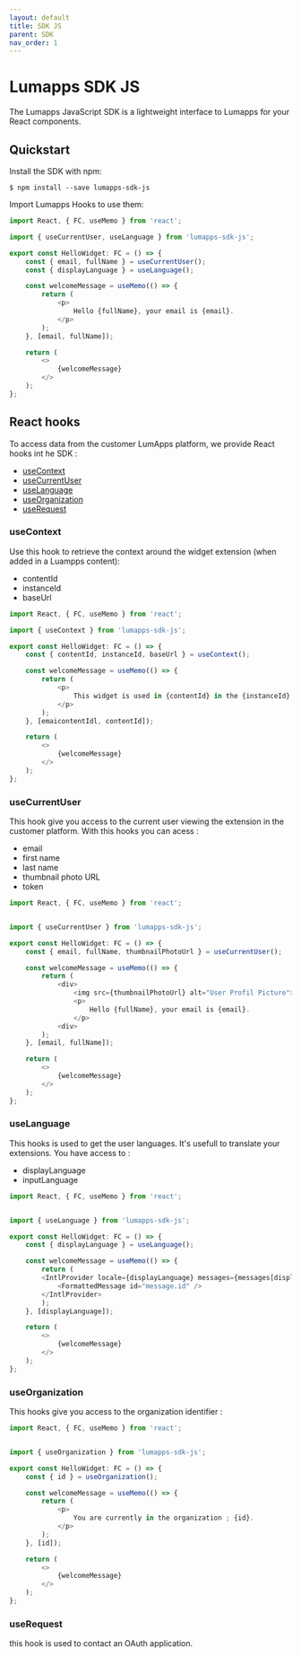 ```yaml
---
layout: default
title: SDK JS
parent: SDK
nav_order: 1
---
```


# Lumapps SDK JS
The Lumapps JavaScript SDK is a lightweight interface to Lumapps for your React components.

## Quickstart

Install the SDK with npm:

```console
$ npm install --save lumapps-sdk-js
```

Import Lumapps Hooks to use them:

```javascript
import React, { FC, useMemo } from 'react';

import { useCurrentUser, useLanguage } from 'lumapps-sdk-js';

export const HelloWidget: FC = () => {
    const { email, fullName } = useCurrentUser();
    const { displayLanguage } = useLanguage();

    const welcomeMessage = useMemo(() => {
        return (
            <p>
                Hello {fullName}, your email is {email}.
            </p>
        );
    }, [email, fullName]);

    return (
        <>
            {welcomeMessage}
        </>
    );
};
```

## React hooks
To access data from the customer LumApps platform, we provide React hooks int he SDK :

 - [useContext](#useContext)
 - [useCurrentUser](#useCurrentUser)
 - [useLanguage](#useLanguage)
 - [useOrganization](#useOrganization)
 - [useRequest](#useRequest)



###  <a name="useContext"></a>useContext
Use this hook to retrieve the context around the widget extension (when added in a Luampps content): 
 - contentId
 - instanceId
 - baseUrl

```javascript
import React, { FC, useMemo } from 'react';

import { useContext } from 'lumapps-sdk-js';

export const HelloWidget: FC = () => {
    const { contentId, instanceId, baseUrl } = useContext();

    const welcomeMessage = useMemo(() => {
        return (
            <p>
                This widget is used in {contentId} in the {instanceId} instance. The environment base URL is : {baseUrl}
            </p>
        );
    }, [emaicontentIdl, contentId]);

    return (
        <>
            {welcomeMessage}
        </>
    );
};
```


###  <a name="useCurrentUser"></a>useCurrentUser
This hook give you access to the current user viewing the extension in the customer platform.
With this hooks you can acess : 
 - email
 - first name
 - last name
 - thumbnail photo URL
 - token

```javascript
import React, { FC, useMemo } from 'react';


import { useCurrentUser } from 'lumapps-sdk-js';

export const HelloWidget: FC = () => {
    const { email, fullName, thumbnailPhotoUrl } = useCurrentUser();

    const welcomeMessage = useMemo(() => {
        return (
            <div>
                <img src={thumbnailPhotoUrl} alt="User Profil Picture">
                <p>
                    Hello {fullName}, your email is {email}.
                </p>
            <div>
        );
    }, [email, fullName]);

    return (
        <>
            {welcomeMessage}
        </>
    );
};
```

###  <a name="useLanguage"></a>useLanguage
This hooks is used to get the user languages. It's usefull to translate your extensions.
You have access to : 
 - displayLanguage
 - inputLanguage

```javascript
import React, { FC, useMemo } from 'react';


import { useLanguage } from 'lumapps-sdk-js';

export const HelloWidget: FC = () => {
    const { displayLanguage } = useLanguage();

    const welcomeMessage = useMemo(() => {
        return (
        <IntlProvider locale={displayLanguage} messages={messages[displayLanguage]}>
            <FormattedMessage id="message.id" />
        </IntlProvider>
        );
    }, [displayLanguage]);

    return (
        <>
            {welcomeMessage}
        </>
    );
};
```

###  <a name="useOrganization"></a>useOrganization
This hooks give you access to the organization identifier : 

```javascript
import React, { FC, useMemo } from 'react';


import { useOrganization } from 'lumapps-sdk-js';

export const HelloWidget: FC = () => {
    const { id } = useOrganization();

    const welcomeMessage = useMemo(() => {
        return (
            <p>
                You are currently in the organization ; {id}.
            </p>
        );
    }, [id]);

    return (
        <>
            {welcomeMessage}
        </>
    );
};
```

###  <a name="useRequest"></a>useRequest
this hook is used to contact an OAuth application. 
